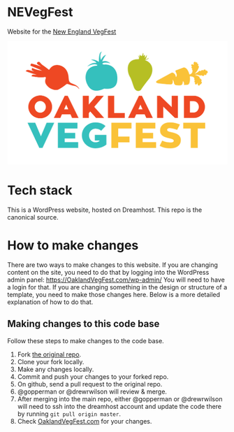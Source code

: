 NEVegFest
=========

Website for the [New England VegFest](https://OaklandVegFest.com)

![](oaklandvegfest-logo.png)


# Tech stack
This is a WordPress website, hosted on Dreamhost. This repo is the canonical source.

# How to make changes

There are two ways to make changes to this website. If you are changing content on the site, you need to do that by logging into the WordPress admin panel: https://OaklandVegFest.com/wp-admin/ You will need to have a login for that. If you are changing something in the design or structure of a template, you need to  make those changes here. Below is a more detailed explanation of how to do that.

## Making changes to this code base

Follow these steps to make changes to the code base.

1. Fork [the original repo](https://github.com/VegFest/NewEnglandVegFest.com).
1. Clone your fork locally.
1. Make any changes locally.
1. Commit and push your changes to your forked repo.
1. On github, send a pull request to the original repo.
1. @gopperman or @drewrwilson will review & merge.
1. After merging into the main repo, either @gopperman or @drewrwilson will need to ssh into the dreamhost account and update the code there by running `git pull origin master`.
1. Check [OaklandVegFest.com](https://OaklandVegFest.com) for your changes.
